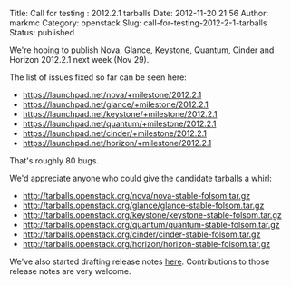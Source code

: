 Title: Call for testing : 2012.2.1 tarballs
Date: 2012-11-20 21:56
Author: markmc
Category: openstack
Slug: call-for-testing-2012-2-1-tarballs
Status: published

We're hoping to publish Nova, Glance, Keystone, Quantum, Cinder and
Horizon 2012.2.1 next week (Nov 29).

The list of issues fixed so far can be seen here:

-   <https://launchpad.net/nova/+milestone/2012.2.1>
-   <https://launchpad.net/glance/+milestone/2012.2.1>
-   <https://launchpad.net/keystone/+milestone/2012.2.1>
-   <https://launchpad.net/quantum/+milestone/2012.2.1>
-   <https://launchpad.net/cinder/+milestone/2012.2.1>
-   <https://launchpad.net/horizon/+milestone/2012.2.1>

That's roughly 80 bugs.

We'd appreciate anyone who could give the candidate tarballs a whirl:

-   <http://tarballs.openstack.org/nova/nova-stable-folsom.tar.gz>
-   <http://tarballs.openstack.org/glance/glance-stable-folsom.tar.gz>
-   <http://tarballs.openstack.org/keystone/keystone-stable-folsom.tar.gz>
-   <http://tarballs.openstack.org/quantum/quantum-stable-folsom.tar.gz>
-   <http://tarballs.openstack.org/cinder/cinder-stable-folsom.tar.gz>
-   <http://tarballs.openstack.org/horizon/horizon-stable-folsom.tar.gz>

We've also started drafting release notes
[here](http://wiki.openstack.org/ReleaseNotes/2012.2.1). Contributions
to those release notes are very welcome.
